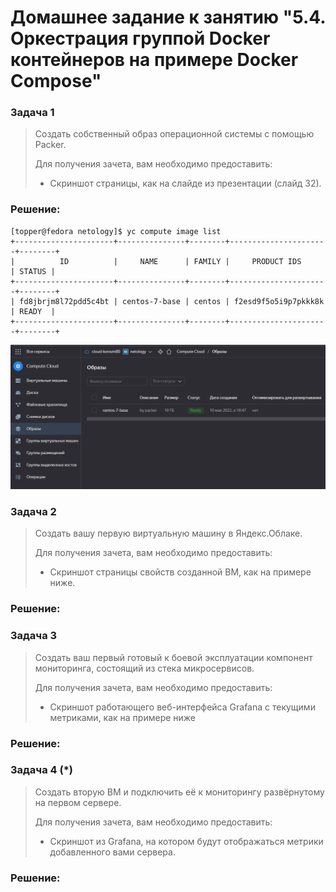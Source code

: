 # Домашнее задание к занятию "5.4. Оркестрация группой Docker контейнеров на примере Docker Compose"

### Задача 1
> Создать собственный образ операционной системы с помощью Packer.
>
> Для получения зачета, вам необходимо предоставить:
>
> * Скриншот страницы, как на слайде из презентации (слайд 32).
### Решение:
```
[topper@fedora netology]$ yc compute image list
+----------------------+---------------+--------+----------------------+--------+
|          ID          |     NAME      | FAMILY |     PRODUCT IDS      | STATUS |
+----------------------+---------------+--------+----------------------+--------+
| fd8jbrjm8l72pdd5c4bt | centos-7-base | centos | f2esd9f5o5i9p7pkkk8k | READY  |
+----------------------+---------------+--------+----------------------+--------+
```
![](https://github.com/Topper-crypto/netology/blob/main/assets/YC_images.png)

### Задача 2
> Создать вашу первую виртуальную машину в Яндекс.Облаке.
> 
> Для получения зачета, вам необходимо предоставить:
> 
> * Скриншот страницы свойств созданной ВМ, как на примере ниже.
### Решение:

### Задача 3
> Создать ваш первый готовый к боевой эксплуатации компонент мониторинга, состоящий из стека микросервисов.
> 
> Для получения зачета, вам необходимо предоставить:
> 
> * Скриншот работающего веб-интерфейса Grafana с текущими метриками, как на примере ниже
### Решение:

### Задача 4 (*)
> Создать вторую ВМ и подключить её к мониторингу развёрнутому на первом сервере.
> 
> Для получения зачета, вам необходимо предоставить:
> 
> * Скриншот из Grafana, на котором будут отображаться метрики добавленного вами сервера.
### Решение:
